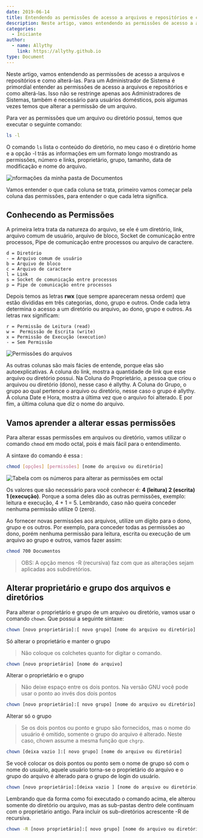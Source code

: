 ```yaml
---
date: 2019-06-14
title: Entendendo as permissões de acesso a arquivos e repositórios e como alterá-las
description: Neste artigo, vamos entendendo as permissões de acesso a arquivos e repositórios e como alterá-las.
categories:
  - Iniciante
author:
  - name: Allythy
    link: https://allythy.github.io
type: Document
---
```


Neste artigo, vamos entendendo as permissões de acesso a arquivos e repositórios e como alterá-las. Para um Administrador de Sistema é primordial entender as permissões de acesso a arquivos e repositórios e como alterá-las. Isso não se restringe apenas aos Administradores de Sistemas, também é necessário para usuários domésticos, pois algumas vezes temos que alterar a permissão de um arquivo.

Para ver as permissões que um arquivo ou diretório possui, temos que executar o seguinte comando:

``` bash
ls -l
```

O comando `ls` lista o conteúdo do diretório, no meu caso é o diretório home e a opção -l trás as informações em um formato longo mostrando as permissões, número e links, proprietário, grupo, tamanho, data de modificação e nome do arquivo.

![nformações da minha pasta de Documentos](img/permissao.png)

Vamos entender o que cada coluna se trata, primeiro vamos começar pela coluna das permissões, para entender o que cada letra significa.

## Conhecendo as Permissões

A primeira letra trata da natureza do arquivo, se ele é um diretório, link, arquivo comum de usuário, arquivo de bloco, Socket de comunicação entre processos, Pipe de comunicação entre processos ou arquivo de caractere.

```
d = Diretório
- = Arquivo comum de usuário
b = Arquivo de bloco
c = Arquivo de caractere
l = Link
s = Socket de comunicação entre processos
p = Pipe de comunicação entre processos
```

Depois temos as letras **rwx** (que sempre apareceram nessa ordem) que estão divididas em três categorias, dono, grupo e outros. Onde cada letra determina o acesso a um diretório ou arquivo, ao dono, grupo e outros. As letras rwx significam:

```
r = Permissão de Leitura (read)
w =  Permissão de Escrita (write)
x = Permissão de Execução (execution)
- = Sem Permissão
```

![Permissões do arquivos](img/permissao2.png)


As outras colunas são mais fácies de entende, porque elas são autoexplicativas. A coluna do link, mostra a quantidade de link que esse arquivo ou diretório possui. Na Coluna do Proprietário, a pessoa que criou o arquivou ou diretório (dono), nesse caso é allythy. A Coluna do Grupo, o grupo ao qual pertence o arquivo ou diretório, nesse caso o grupo é allythy. A coluna Date e Hora, mostra a última vez que o arquivo foi alterado. E por fim, a última coluna que diz o nome do arquivo.

## Vamos aprender a alterar essas permissões

Para alterar essas permissões em arquivos ou diretório, vamos utilizar o comando `chmod` em modo octal, pois é mais fácil para o entendimento.

A sintaxe do comando é essa :

``` bash
chmod [opções] [permissões] [nome do arquivo ou diretório]
```

![Tabela com os números para alterar as permissões em octal](img/permissao3.png)

Os valores que são necessário para você conhecer é: **4 (leitura) 2 (escrita) 1 (execução)**. Porque a soma deles dão as outras permissões, exemplo: leitura e execução, 4 + 1 = 5. Lembrando, caso não queira conceder nenhuma permissão utilize 0 (zero).

Ao fornecer novas permissões aos arquivos, utilize um dígito para o dono, grupo e os outros. Por exemplo, para conceder todas as permissões ao dono, porém nenhuma permissão para leitura, escrita ou execução de um arquivo ao grupo e outros, vamos fazer assim:

```bash
chmod 700 Documentos
```

>OBS: A opção menos -R (recursiva) faz com que as alterações sejam aplicadas aos subdiretórios.

## Alterar proprietário e grupo dos arquivos e diretórios

Para alterar o proprietário e grupo de um arquivo ou diretório, vamos usar o comando `chown`. Que possui a seguinte sintaxe:

``` bash
chown [novo proprietário]:[ novo grupo] [nome do arquivo ou diretório]
```

Só alterar o proprietário e manter o grupo

> Não coloque os colchetes quanto for digitar o comando.


```bash
chown [novo proprietário] [nome do arquivo]
```

Alterar o proprietário e o grupo

> Não deixe espaço entre os dois pontos. Na versão GNU você pode usar o ponto ao invés dos dois pontos

```bash
chown [novo proprietário]:[ novo grupo] [nome do arquivo ou diretório]
```

Alterar só o grupo

> Se os dois pontos ou ponto e grupo são fornecidos, mas o  nome
do  usuário  é  omitido, somente o grupo do arquivo é alterado. Neste
caso, chown assume a mesma função que `chgrp`.

```bash
chown [deixa vazio ]:[ novo grupo] [nome do arquivo ou diretório]
```
Se você colocar os dois pontos ou ponto sem o nome de grupo só com o nome do usuário, aquele  usuário
torna-se o proprietário do arquivo e o grupo do arquivo é alterado para o grupo de login do usuário.

```bash
chown [novo proprietário]:[deixa vazio ] [nome do arquivo ou diretório]
```

Lembrando que da forma como foi executado o comando acima, ele alterou somente do diretório ou arquivo, mas  as sub-pastas dentro dele continuam com o proprietário antigo. Para incluir os sub-diretórios acrescente -R de recursiva.

```bash
chown -R [novo proprietário]:[ novo grupo] [nome do arquivo ou diretório]
```
